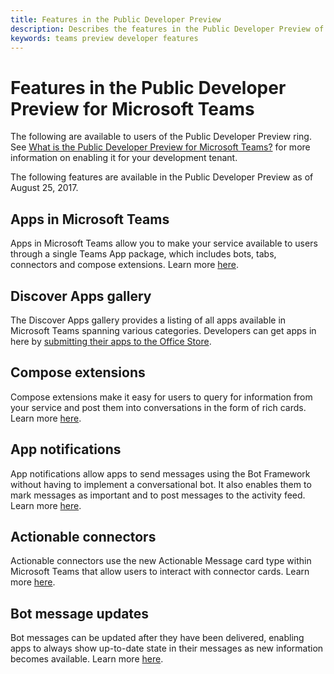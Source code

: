 ```yaml
---
title: Features in the Public Developer Preview
description: Describes the features in the Public Developer Preview of Microsoft Teams
keywords: teams preview developer features
---
```


# Features in the Public Developer Preview for Microsoft Teams

The following are available to users of the Public Developer Preview ring. See [What is the Public Developer Preview for Microsoft Teams?](~/reference/general/developer-preview) for more information on enabling it for your development tenant.

The following features are available in the Public Developer Preview as of August 25, 2017.

## Apps in Microsoft Teams

Apps in Microsoft Teams allow you to make your service available to users through a single Teams App package, which includes bots, tabs, connectors and compose extensions. Learn more [here](~/overview). 
  
## Discover Apps gallery 

The Discover Apps gallery provides a listing of all apps available in Microsoft Teams spanning various categories. Developers can get apps in here by [submitting their apps to the Office Store](~/publishing/apps-publish).  
  
## Compose extensions

Compose extensions make it easy for users to query for information from your service and post them into conversations in the form of rich cards. Learn more [here](~/concepts/compose-extensions).
   
## App notifications 

App notifications allow apps to send messages using the Bot Framework without having to implement a conversational bot. It also enables them to mark messages as important and to post messages to the activity feed. Learn more [here](~/concepts/activity-feed).
 
## Actionable connectors

Actionable connectors use the new Actionable Message card type within Microsoft Teams that allow users to interact with connector cards. Learn more [here](~/concepts/connectors). 
 
## Bot message updates

Bot messages can be updated after they have been delivered, enabling apps to always show up-to-date state in their messages as new information becomes available. Learn more [here](~/concepts/bots/bots-conversations#updating-messages).
